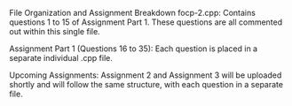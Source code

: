 File Organization and Assignment Breakdown
focp-2.cpp: Contains questions 1 to 15 of Assignment Part 1. These questions are all commented out within this single file.

Assignment Part 1 (Questions 16 to 35): Each question is placed in a separate individual .cpp file.

Upcoming Assignments: Assignment 2 and Assignment 3 will be uploaded shortly and will follow the same structure, with each question in a separate file.

